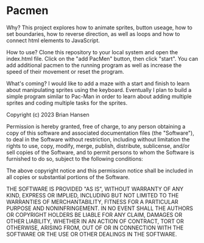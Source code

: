 # Pacmen

Why? This project explores how to animate sprites, button useage, how to set boundaries, how to reverse direction, as well as loops and how to connect html elements to JavaScript. 

How to use? Clone this repository to your local system and open the index.html file. Click on the "add PacMen" button, then click "start". You can add additional pacmen to the running program as well as increase the speed of their movement or reset the program. 

What's coming? I would like to add a maze with a start and finish to learn about manipulating sprites using the keyboard. Eventually I plan to build a simple program similar to Pac-Man in order to learn about adding multiple sprites and coding multiple tasks for the sprites. 

Copyright (c) 2023 Brian Hansen

Permission is hereby granted, free of charge, to any person obtaining a copy
of this software and associated documentation files (the "Software"), to deal
in the Software without restriction, including without limitation the rights
to use, copy, modify, merge, publish, distribute, sublicense, and/or sell
copies of the Software, and to permit persons to whom the Software is
furnished to do so, subject to the following conditions:

The above copyright notice and this permission notice shall be included in all
copies or substantial portions of the Software.

THE SOFTWARE IS PROVIDED "AS IS", WITHOUT WARRANTY OF ANY KIND, EXPRESS OR
IMPLIED, INCLUDING BUT NOT LIMITED TO THE WARRANTIES OF MERCHANTABILITY,
FITNESS FOR A PARTICULAR PURPOSE AND NONINFRINGEMENT. IN NO EVENT SHALL THE
AUTHORS OR COPYRIGHT HOLDERS BE LIABLE FOR ANY CLAIM, DAMAGES OR OTHER
LIABILITY, WHETHER IN AN ACTION OF CONTRACT, TORT OR OTHERWISE, ARISING FROM,
OUT OF OR IN CONNECTION WITH THE SOFTWARE OR THE USE OR OTHER DEALINGS IN THE
SOFTWARE.
